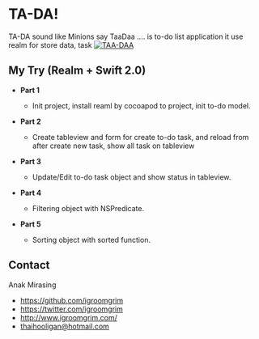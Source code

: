 # TA-DA!
TA-DA sound like Minions say TaaDaa .... is to-do list application it use realm for store data, task
[![TAA-DAA](http://img.youtube.com/vi/ngMPMXbfRVc/0.jpg)](https://www.youtube.com/watch?v=ngMPMXbfRVc "TAA-DAA")

## My Try (Realm + Swift 2.0)
* **Part 1**
  * Init project, install reaml by cocoapod to project, init to-do model.
  
* **Part 2**
  * Create tableview and form for create to-do task, and reload from after create new task, show all task on tableview

* **Part 3**
  * Update/Edit to-do task object and show status in tableview.

* **Part 4**
  *  Filtering object with NSPredicate.

* **Part 5**
  * Sorting object with sorted function.

## Contact

Anak Mirasing

- https://github.com/igroomgrim
- https://twitter.com/igroomgrim
- http://www.igroomgrim.com/
- thaihooligan@hotmail.com
